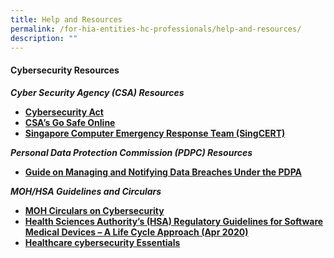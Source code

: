 ```yaml
---
title: Help and Resources
permalink: /for-hia-entities-hc-professionals/help-and-resources/
description: ""
---
```

#### Cybersecurity Resources

**_Cyber Security Agency (CSA) Resources_**

*   [**Cybersecurity Act**](https://www.csa.gov.sg/legislation/cybersecurity-act)
*   [**CSA’s Go Safe Online**](https://www.csa.gov.sg/gosafeonline)
*   [**Singapore Computer Emergency Response Team (SingCERT)**](https://www.csa.gov.sg/singcert/resources)

**_Personal Data Protection Commission (PDPC) Resources_**

*   [**Guide on Managing and Notifying Data Breaches Under the PDPA**](https://www.pdpc.gov.sg/help-and-resources/2021/01/data-breach-management-guide)

  

**_MOH/HSA Guidelines and Circulars_**

*   [**MOH Circulars on Cybersecurity**](https://www.moh.gov.sg/licensing-regulation/licensing-terms-and-conditions/SelectionByCategoryAndInstitution/Cybersecurity)
*   [**Health Sciences Authority’s (HSA) Regulatory Guidelines for Software Medical Devices – A Life Cycle Approach (Apr 2020)**](https://www.hsa.gov.sg/docs/default-source/hprg-mdb/guidance-documents-for-medical-devices/regulatory-guidelines-for-software-medical-devices---a-life-cycle-approach_r2-(2022-apr)-pub.pdf)
*   [**Healthcare cybersecurity Essentials**](https://www.moh.gov.sg/docs/librariesprovider5/hrg-cybersecurity/healthcare-cybersecurity-essentials.pdf?sfvrsn=4bd88b8_0 "Healthcare cybersecurity Essentials")